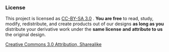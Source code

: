### License

This project is licensed as [CC-BY-SA 3.0](http://creativecommons.org/licenses/by-sa/3.0/) . **You are free** to read, study, modify, redistribute, and create products out of our designs **as long as you** distribute your derivative work under the **same license** **and** **attribute to us** the original design.

[Creative Commons 3.0 Attribution, Sharealike](http://creativecommons.org/licenses/by-sa/3.0/)

